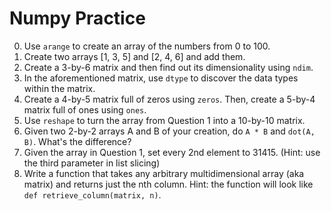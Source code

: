 # Numpy Practice

0. Use `arange` to create an array of the numbers from 0 to 100.
1. Create two arrays [1, 3, 5] and [2, 4, 6] and add them.
2. Create a 3-by-6 matrix and then find out its dimensionality using `ndim`.
3. In the aforementioned matrix, use `dtype` to discover the data types within the matrix.
4. Create a 4-by-5 matrix full of zeros using `zeros`. Then, create a 5-by-4 matrix full of ones using `ones`.
5. Use `reshape` to turn the array from Question 1 into a 10-by-10 matrix.
6. Given two 2-by-2 arrays A and B of your creation, do `A * B` and `dot(A, B)`. What's the difference?
7. Given the array in Question 1, set every 2nd element to 31415. (Hint: use the third parameter in list slicing)
8. Write a function that takes any arbitrary multidimensional array (aka matrix) and returns just the nth column. Hint: the function will look like `def retrieve_column(matrix, n)`.
